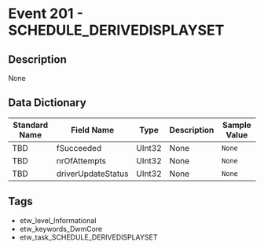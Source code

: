 # Event 201 - SCHEDULE_DERIVEDISPLAYSET

## Description
None

## Data Dictionary
|Standard Name|Field Name|Type|Description|Sample Value|
|---|---|---|---|---|
|TBD|fSucceeded|UInt32|None|`None`|
|TBD|nrOfAttempts|UInt32|None|`None`|
|TBD|driverUpdateStatus|UInt32|None|`None`|

## Tags
* etw_level_Informational
* etw_keywords_DwmCore
* etw_task_SCHEDULE_DERIVEDISPLAYSET